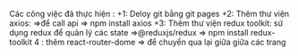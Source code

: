 Các công việc đã thực hiện :
+1: Deloy git bằng git pages
+2: Thêm thư viện axios:
=>để call api
=> npm install axios
+3: Thêm thư viện redux toolkit:
sử dụng redux để quản lý các state
=>@reduxjs/redux
=> npm install redux-toolkit
4 : thêm react-router-dome
=> để chuyển qua lại giữa giữa các trang
